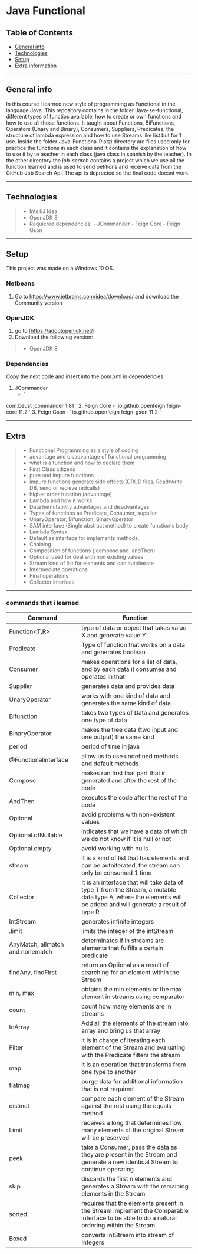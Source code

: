 # Java Functional

## Table of Contents
* [General info](#general-info) 
* [Technologies](#technologies) 
* [Setup](#setup)
* [Extra information](#Extra)

------------
## General info

In this course i learned new style of programming as Functional in the language Java. This repository contains in the folder Java-se-functional, different types of functios available, how to create or own functions and how to use all those functions. It taught about Functions, BiFunctions, Operators (Unary and Binary), Consumers, Suppliers, Predicates, the structure of lambda expression and how to use Streams like list but for 1 use. Inside the folder Java-Functiona-Platzi directory are files used only for practice the functions in each class and it contains the explanation of how to use it by te teacher in each class (java class in spanish by the teacher). In the other directory the *job-search* contains a project which we use all the function learned and is used to send petitions and receive data from the GitHub Job Search Api. The api is deprected so the final code doesnt work.

------------
## Technologies

>- IntelliJ Idea
>- OpenJDK 8
>- Requiered dependencies:
    - JCommander
    - Feign Core
    - Feign Gson

------------
## Setup
This project was made on a Windows 10 OS.

### Netbeans
1. Go to https://www.jetbrains.com/idea/download/ and download the Community version

### OpenJDK
1. go to [https://adoptopenjdk.net/]
2. Download the following version:
>- OpenJDK 8

### Dependencies 
Copy the next code and insert into the pom.xml in dependencies
1. JCommander
    -  `<!-- https://mvnrepository.com/artifact/com.beust/jcommander -->
<dependency>
    <groupId>com.beust</groupId>
    <artifactId>jcommander</artifactId>
    <version>1.81</version>
</dependency>`
2. Feign Core
    -`<!-- https://mvnrepository.com/artifact/io.github.openfeign/feign-core -->
<dependency>
    <groupId>io.github.openfeign</groupId>
    <artifactId>feign-core</artifactId>
    <version>11.2</version>
</dependency>`
3. Feign Gson
    -`<!-- https://mvnrepository.com/artifact/io.github.openfeign/feign-gson -->
<dependency>
    <groupId>io.github.openfeign</groupId>
    <artifactId>feign-gson</artifactId>
    <version>11.2</version>
</dependency>`



------------
## Extra

>- Functional Programming as a style of coding
>- advantage and disadvantage of functional programming
>- what is a function and how to declare them
>- First Class citizens
>- pure and impure functions
>- impure functions generate side effects (CRUD files, Read/write DB, send or recieve redcalls)
>- higher order function (advantage)
>- Lambda and how it works
>- Data Immutability advantages and disadvantages
>- Types of functions as Predicate, Consumer, supplier
>- UnaryOperator, Bifunction, BinaryOperator
>- SAM interface (Single abstract method) to create function's body
>- Lambda Syntax
>- Default as interface for implements methods.
>- Chaining 
>- Composition of functions (.compose and .andThen)
>- Optional used for deal with non existing values
>- Stream kind of list for elements and can autoiterate
>- Intermediate operations
>- Final operations
>- Collector interface

------------
### commands that i learned
|  Command | Function  |
| ------------ | ------------ |
|  Function<T,R> | type of data or object that takes value X and generate value Y |
|  Predicate | Type of function that works on a data and generates boolean |
|  Consumer | makes operations for a list of data, and by each data it consumes and operates in that |
|  Supplier | generates data and provides data |
|  UnaryOperator | works with one kind of data and generates the same kind of data |
|  Bifunction | takes two types of Data and generates one type of data |
|  BinaryOperator | makes the tree data (two input and one output) the same kind |
|  period | period of time in java |
|  @Functionalinterface | allow us to use undefined methods and default methods |
|  Compose | makes run first that part that ir generated and after the rest of the code |
|  AndThen | executes the code after the rest of the code |
|  Optional | avoid problems with non-existent values |
|  Optional.ofNullable | indicates that we have a data of which we do not know if it is null or not |
|  Optional.empty | avoid working with nulls |
|  stream | it is a kind of list that has elements and can be autoiterated, the stream can only be consumed 1 time |
|  Collector | It is an interface that will take data of type T from the Stream, a mutable data type A, where the elements will be added and will generate a result of type R |
|  IntStream | generates infinite integers |
|  .limit | limits the integer of the intStream |
|  AnyMatch, allmatch and nonematch | determinates if in streams are elements that fulfills a certain predicate |
|  findAny, findFirst | return an Optional as a result of searching for an element within the Stream |
|  min, max | obtains the min elements or the max element in streams using comparator |
|  count | count how many elements are in streams |
|  toArray | Add all the elements of the stream into array and bring us that array |
|  Filter | it is in charge of iterating each element of the Stream and evaluating with the Predicate filters the stream |
|  map | it is an operation that transforms from one type to another |
|  flatmap | purge data for additional information that is not required |
|  distinct | compare each element of the Stream against the rest using the equals method |
|  Limit | receives a long that determines how many elements of the original Stream will be preserved |
|  peek | take a Consumer, pass the data as they are present in the Stream and generate a new identical Stream to continue operating |
|  skip | discards the first n elements and generates a Stream with the remaining elements in the Stream |
|  sorted | requires that the elements present in the Stream implement the Comparable interface to be able to do a natural ordering within the Stream |
|  Boxed | converts IntStream into stream of Integers |
